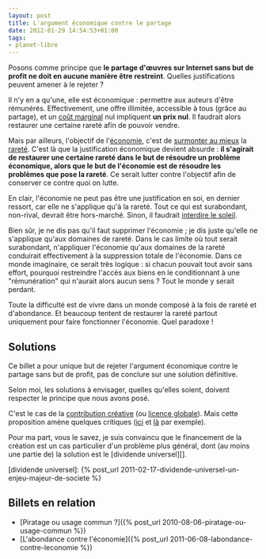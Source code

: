 ```yaml
---
layout: post
title: L'argument économique contre le partage
date: 2012-01-29 14:54:53+01:00
tags:
- planet-libre
---
```


Posons comme principe que **le partage d'œuvres sur Internet sans but de profit
ne doit en aucune manière être restreint**. Quelles justifications peuvent
amener à le rejeter ?

Il n'y en a qu'une, elle est économique : permettre aux auteurs d'être
rémunérés. Effectivement, une offre illimitée, accessible à tous (grâce au
partage), et un [coût marginal][] nul impliquent **un prix nul**. Il faudrait
alors restaurer une certaine rareté afin de pouvoir vendre.

[coût marginal]: http://fr.wikipedia.org/wiki/Co%C3%BBt_marginal

Mais par ailleurs, l'objectif de l'[économie][], c'est de [surmonter au
mieux][rareté-individus-rationnels] la [rareté][]. C'est là que la justification
économique devient absurde : **il s'agirait de restaurer une certaine rareté
dans le but de résoudre un problème économique, alors que le but de l'économie
est de résoudre les problèmes que pose la rareté**. Ce serait lutter contre
l'objectif afin de conserver ce contre quoi on lutte.

[économie]: http://fr.wikipedia.org/wiki/Sciences_%C3%A9conomiques
[rareté-individus-rationnels]: http://fr.wikipedia.org/wiki/%C3%89quilibre_g%C3%A9n%C3%A9ral#Un_monde_marqu.C3.A9_par_la_raret.C3.A9_et_peupl.C3.A9_d.E2.80.99individus_rationnels
[rareté]: http://fr.wikipedia.org/wiki/Raret%C3%A9#En_.C3.A9conomie

En clair, l'économie ne peut pas être une justification en soi, en dernier
ressort, car elle ne s'applique qu'à la rareté. Tout ce qui est surabondant,
non-rival, devrait être hors-marché. Sinon, il faudrait [interdire le soleil][].

[interdire le soleil]: http://bastiat.org/fr/petition.html

Bien sûr, je ne dis pas qu'il faut supprimer l'économie ; je dis juste qu'elle
ne s'applique qu'aux domaines de rareté. Dans le cas limite où tout serait
surabondant, n'appliquer l'économie qu'aux domaines de la rareté conduirait
effectivement à la suppression totale de l'économie. Dans ce monde imaginaire,
ce serait très logique : si chacun pouvait tout avoir sans effort, pourquoi
restreindre l'accès aux biens en le conditionnant à une "rémunération" qui
n'aurait alors aucun sens ? Tout le monde y serait perdant.

Toute la difficulté est de vivre dans un monde composé à la fois de rareté et
d'abondance. Et beaucoup tentent de restaurer la rareté partout uniquement pour
faire fonctionner l'économie. Quel paradoxe !


## Solutions

Ce billet a pour unique but de rejeter l'argument économique contre le partage
sans but de profit, pas de conclure sur une solution définitive.

Selon moi, les solutions à envisager, quelles qu'elles soient, doivent respecter
le principe que nous avons posé.

C'est le cas de la [contribution créative][] (ou [licence globale][]). Mais
cette proposition amène quelques critiques ([ici][no-lg1] et [là][no-lg2] par
exemple).

[contribution créative]: http://paigrain.debatpublic.net/?p=4053
[licence globale]: http://fr.wikipedia.org/wiki/Licence_globale
[no-lg1]: http://partipirate.org/blog/com.php?id=1417
[no-lg2]: http://blog.romainriviere.fr/2011/06/il-faut-rejeter-la-licence-globale/

Pour ma part, vous le savez, je suis convaincu que le financement de la création
est un cas particulier d'un problème plus général, dont (au moins une partie de)
la solution est le [dividende universel][].

[dividende universel]: {% post_url 2011-02-17-dividende-universel-un-enjeu-majeur-de-societe %}


## Billets en relation

  * [Piratage ou usage commun ?]({% post_url 2010-08-06-piratage-ou-usage-commun %})
  * [L'abondance contre l'économie]({% post_url 2011-06-08-labondance-contre-leconomie %})


